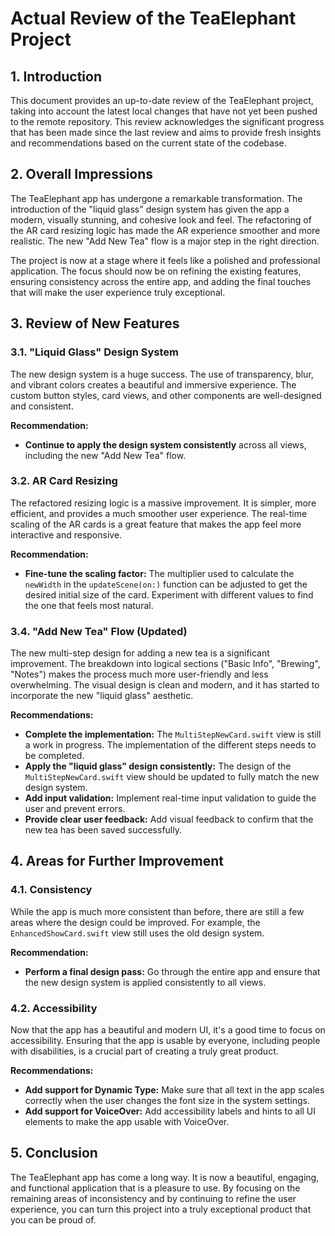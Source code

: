 # Actual Review of the TeaElephant Project

## 1. Introduction

This document provides an up-to-date review of the TeaElephant project, taking into account the latest local changes that have not yet been pushed to the remote repository. This review acknowledges the significant progress that has been made since the last review and aims to provide fresh insights and recommendations based on the current state of the codebase.

## 2. Overall Impressions

The TeaElephant app has undergone a remarkable transformation. The introduction of the "liquid glass" design system has given the app a modern, visually stunning, and cohesive look and feel. The refactoring of the AR card resizing logic has made the AR experience smoother and more realistic. The new "Add New Tea" flow is a major step in the right direction.

The project is now at a stage where it feels like a polished and professional application. The focus should now be on refining the existing features, ensuring consistency across the entire app, and adding the final touches that will make the user experience truly exceptional.

## 3. Review of New Features

### 3.1. "Liquid Glass" Design System

The new design system is a huge success. The use of transparency, blur, and vibrant colors creates a beautiful and immersive experience. The custom button styles, card views, and other components are well-designed and consistent.

**Recommendation:**

*   **Continue to apply the design system consistently** across all views, including the new "Add New Tea" flow.

### 3.2. AR Card Resizing

The refactored resizing logic is a massive improvement. It is simpler, more efficient, and provides a much smoother user experience. The real-time scaling of the AR cards is a great feature that makes the app feel more interactive and responsive.

**Recommendation:**

*   **Fine-tune the scaling factor:** The multiplier used to calculate the `newWidth` in the `updateScene(on:)` function can be adjusted to get the desired initial size of the card. Experiment with different values to find the one that feels most natural.

### 3.4. "Add New Tea" Flow (Updated)

The new multi-step design for adding a new tea is a significant improvement. The breakdown into logical sections ("Basic Info", "Brewing", "Notes") makes the process much more user-friendly and less overwhelming. The visual design is clean and modern, and it has started to incorporate the new "liquid glass" aesthetic.

**Recommendations:**

*   **Complete the implementation:** The `MultiStepNewCard.swift` view is still a work in progress. The implementation of the different steps needs to be completed.
*   **Apply the "liquid glass" design consistently:** The design of the `MultiStepNewCard.swift` view should be updated to fully match the new design system.
*   **Add input validation:** Implement real-time input validation to guide the user and prevent errors.
*   **Provide clear user feedback:** Add visual feedback to confirm that the new tea has been saved successfully.

## 4. Areas for Further Improvement

### 4.1. Consistency

While the app is much more consistent than before, there are still a few areas where the design could be improved. For example, the `EnhancedShowCard.swift` view still uses the old design system.

**Recommendation:**

*   **Perform a final design pass:** Go through the entire app and ensure that the new design system is applied consistently to all views.

### 4.2. Accessibility

Now that the app has a beautiful and modern UI, it's a good time to focus on accessibility. Ensuring that the app is usable by everyone, including people with disabilities, is a crucial part of creating a truly great product.

**Recommendations:**

*   **Add support for Dynamic Type:** Make sure that all text in the app scales correctly when the user changes the font size in the system settings.
*   **Add support for VoiceOver:** Add accessibility labels and hints to all UI elements to make the app usable with VoiceOver.

## 5. Conclusion

The TeaElephant app has come a long way. It is now a beautiful, engaging, and functional application that is a pleasure to use. By focusing on the remaining areas of inconsistency and by continuing to refine the user experience, you can turn this project into a truly exceptional product that you can be proud of.
